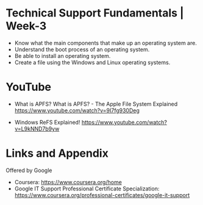 # Technical Support Fundamentals | Week-3

* Know what the main components that make up an operating system are.
* Understand the boot process of an operating system.
* Be able to install an operating system.
* Create a file using the Windows and Linux operating systems.


YouTube
========================================================

- What is APFS? What is APFS? - The Apple File System Explained
https://www.youtube.com/watch?v=9I7fg930Deg

- Windows ReFS Explained!
https://www.youtube.com/watch?v=L9kNND7b9yw

Links and Appendix
========================================================
Offered by Google


- Coursera: https://www.coursera.org/home
- Google IT Support Professional Certificate Specialization: https://www.coursera.org/professional-certificates/google-it-support
